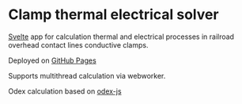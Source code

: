 # Clamp thermal electrical solver

[Svelte](https://github.com/sveltejs/svelte) app for calculation thermal and electrical processes in railroad overhead contact lines conductive clamps.

Deployed on [GitHub Pages](https://karrambol.github.io/ctes/)

Supports multithread calculation via webworker.

Odex calculation based on [odex-js](https://github.com/littleredcomputer/odex-js)
